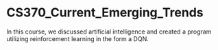 # CS370_Current_Emerging_Trends
In this course, we discussed artificial intelligence and created a program utilizing reinforcement learning in the form a DQN.
